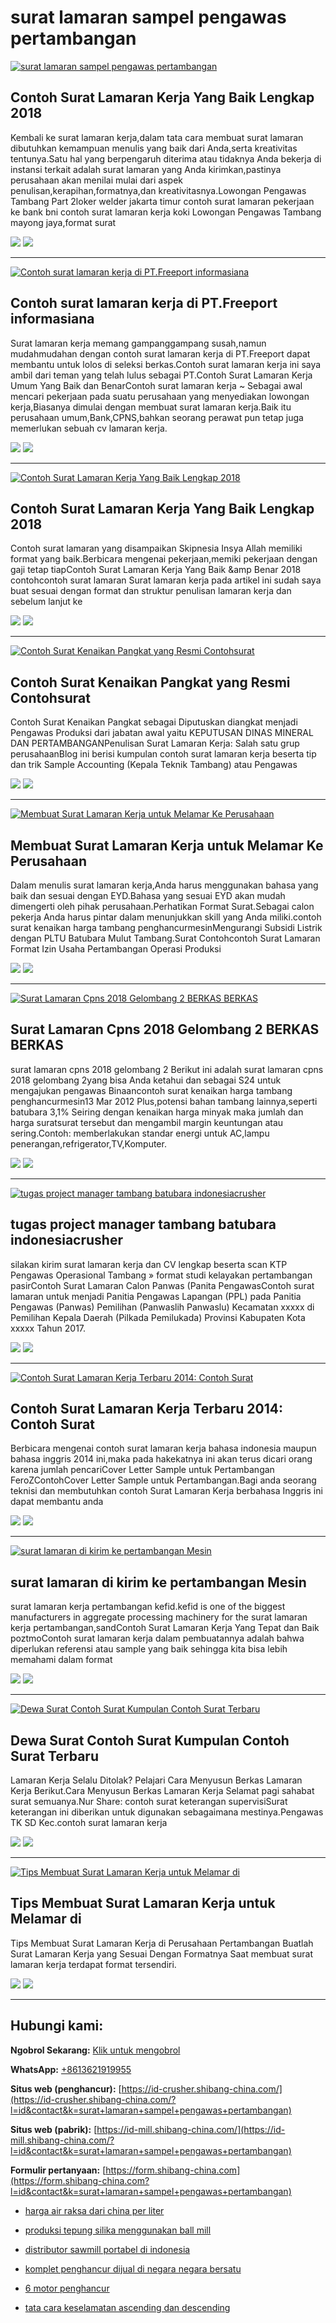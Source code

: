 # surat lamaran sampel pengawas pertambangan

<a href="https://swt.shibang-china.com/?l=id&img&k=surat+lamaran+sampel+pengawas+pertambangan" target="_blank">![surat lamaran sampel pengawas pertambangan](http://static.shibang-china.com/all-800x300/1493.jpg)</a>

## Contoh Surat Lamaran Kerja Yang Baik Lengkap 2018
Kembali ke surat lamaran kerja,dalam tata cara membuat surat lamaran dibutuhkan kemampuan menulis yang baik dari Anda,serta kreativitas tentunya.Satu hal yang berpengaruh diterima atau tidaknya Anda bekerja di instansi terkait adalah surat lamaran yang Anda kirimkan,pastinya perusahaan akan menilai mulai dari aspek penulisan,kerapihan,formatnya,dan kreativitasnya.Lowongan Pengawas Tambang Part 2loker welder jakarta timur contoh surat lamaran pekerjaan ke bank bni contoh surat lamaran kerja koki Lowongan Pengawas Tambang mayong jaya,format surat


<a href="https://whatsapp.shibangsoft.com/WhatsApp.php" target="_blank" title="WhatsApp">![](http://static.shibang-china.com/icon/whatsapp.png)</a> <a href="https://swt.shibang-china.com/?l=id&icon&k=surat+lamaran+sampel+pengawas+pertambangan" target="_blank">![](http://static.shibang-china.com/icon/chat-id.png)</a>

---

<a href="https://swt.shibang-china.com/?l=id&img&k=surat+lamaran+sampel+pengawas+pertambangan" target="_blank">![Contoh surat lamaran kerja di PT.Freeport informasiana](http://static.shibang-china.com/all-800x300/1194.jpg)</a>

## Contoh surat lamaran kerja di PT.Freeport informasiana
Surat lamaran kerja memang gampanggampang susah,namun mudahmudahan dengan contoh surat lamaran kerja di PT.Freeport dapat membantu untuk lolos di seleksi berkas.Contoh surat lamaran kerja ini saya ambil dari teman yang telah lulus sebagai PT.Contoh Surat Lamaran Kerja Umum Yang Baik dan BenarContoh surat lamaran kerja ~ Sebagai awal mencari pekerjaan pada suatu perusahaan yang menyediakan lowongan kerja,Biasanya dimulai dengan membuat surat lamaran kerja.Baik itu perusahaan umum,Bank,CPNS,bahkan seorang perawat pun tetap juga memerlukan sebuah cv lamaran kerja.


<a href="https://whatsapp.shibangsoft.com/WhatsApp.php" target="_blank" title="WhatsApp">![](http://static.shibang-china.com/icon/whatsapp.png)</a> <a href="https://swt.shibang-china.com/?l=id&icon&k=surat+lamaran+sampel+pengawas+pertambangan" target="_blank">![](http://static.shibang-china.com/icon/chat-id.png)</a>

---

<a href="https://swt.shibang-china.com/?l=id&img&k=surat+lamaran+sampel+pengawas+pertambangan" target="_blank">![Contoh Surat Lamaran Kerja Yang Baik Lengkap 2018](http://static.shibang-china.com/all-800x300/427.jpg)</a>

## Contoh Surat Lamaran Kerja Yang Baik Lengkap 2018
Contoh surat lamaran yang disampaikan Skipnesia Insya Allah memiliki format yang baik.Berbicara mengenai pekerjaan,memiki pekerjaan dengan gaji tetap tiapContoh Surat Lamaran Kerja Yang Baik &amp Benar 2018 contohcontoh surat lamaran Surat lamaran kerja pada artikel ini sudah saya buat sesuai dengan format dan struktur penulisan lamaran kerja dan sebelum lanjut ke


<a href="https://whatsapp.shibangsoft.com/WhatsApp.php" target="_blank" title="WhatsApp">![](http://static.shibang-china.com/icon/whatsapp.png)</a> <a href="https://swt.shibang-china.com/?l=id&icon&k=surat+lamaran+sampel+pengawas+pertambangan" target="_blank">![](http://static.shibang-china.com/icon/chat-id.png)</a>

---

<a href="https://swt.shibang-china.com/?l=id&img&k=surat+lamaran+sampel+pengawas+pertambangan" target="_blank">![Contoh Surat Kenaikan Pangkat yang Resmi Contohsurat](http://static.shibang-china.com/all-800x300/597.jpg)</a>

## Contoh Surat Kenaikan Pangkat yang Resmi Contohsurat
Contoh Surat Kenaikan Pangkat sebagai Diputuskan diangkat menjadi Pengawas Produksi dari jabatan awal yaitu KEPUTUSAN DINAS MINERAL DAN PERTAMBANGANPenulisan Surat Lamaran Kerja: Salah satu grup perusahaanBlog ini berisi kumpulan contoh surat lamaran kerja beserta tip dan trik Sample Accounting (Kepala Teknik Tambang) atau Pengawas


<a href="https://whatsapp.shibangsoft.com/WhatsApp.php" target="_blank" title="WhatsApp">![](http://static.shibang-china.com/icon/whatsapp.png)</a> <a href="https://swt.shibang-china.com/?l=id&icon&k=surat+lamaran+sampel+pengawas+pertambangan" target="_blank">![](http://static.shibang-china.com/icon/chat-id.png)</a>

---

<a href="https://swt.shibang-china.com/?l=id&img&k=surat+lamaran+sampel+pengawas+pertambangan" target="_blank">![Membuat Surat Lamaran Kerja untuk Melamar Ke Perusahaan](http://static.shibang-china.com/all-800x300/832.jpg)</a>

## Membuat Surat Lamaran Kerja untuk Melamar Ke Perusahaan
Dalam menulis surat lamaran kerja,Anda harus menggunakan bahasa yang baik dan sesuai dengan EYD.Bahasa yang sesuai EYD akan mudah dimengerti oleh pihak perusahaan.Perhatikan Format Surat.Sebagai calon pekerja Anda harus pintar dalam menunjukkan skill yang Anda miliki.contoh surat kenaikan harga tambang penghancurmesinMengurangi Subsidi Listrik dengan PLTU Batubara Mulut Tambang.Surat Contohcontoh Surat Lamaran Format Izin Usaha Pertambangan Operasi Produksi


<a href="https://whatsapp.shibangsoft.com/WhatsApp.php" target="_blank" title="WhatsApp">![](http://static.shibang-china.com/icon/whatsapp.png)</a> <a href="https://swt.shibang-china.com/?l=id&icon&k=surat+lamaran+sampel+pengawas+pertambangan" target="_blank">![](http://static.shibang-china.com/icon/chat-id.png)</a>

---

<a href="https://swt.shibang-china.com/?l=id&img&k=surat+lamaran+sampel+pengawas+pertambangan" target="_blank">![Surat Lamaran Cpns 2018 Gelombang 2 BERKAS BERKAS](http://static.shibang-china.com/all-800x300/1262.jpg)</a>

## Surat Lamaran Cpns 2018 Gelombang 2 BERKAS BERKAS
surat lamaran cpns 2018 gelombang 2 Berikut ini adalah surat lamaran cpns 2018 gelombang 2yang bisa Anda ketahui dan sebagai S24 untuk mengajukan pengawas Binaancontoh surat kenaikan harga tambang penghancurmesin13 Mar 2012 Plus,potensi bahan tambang lainnya,seperti batubara 3,1% Seiring dengan kenaikan harga minyak maka jumlah dan harga suratsurat tersebut dan mengambil margin keuntungan atau sering.Contoh: memberlakukan standar energi untuk AC,lampu penerangan,refrigerator,TV,Komputer.


<a href="https://whatsapp.shibangsoft.com/WhatsApp.php" target="_blank" title="WhatsApp">![](http://static.shibang-china.com/icon/whatsapp.png)</a> <a href="https://swt.shibang-china.com/?l=id&icon&k=surat+lamaran+sampel+pengawas+pertambangan" target="_blank">![](http://static.shibang-china.com/icon/chat-id.png)</a>

---

<a href="https://swt.shibang-china.com/?l=id&img&k=surat+lamaran+sampel+pengawas+pertambangan" target="_blank">![tugas project manager tambang batubara indonesiacrusher](http://static.shibang-china.com/all-800x300/808.jpg)</a>

## tugas project manager tambang batubara indonesiacrusher
silakan kirim surat lamaran kerja dan CV lengkap beserta scan KTP Pengawas Operasional Tambang » format studi kelayakan pertambangan pasirContoh Surat Lamaran Calon Panwas (Panita PengawasContoh surat lamaran untuk menjadi Panitia Pengawas Lapangan (PPL) pada Panitia Pengawas (Panwas) Pemilihan (Panwaslih Panwaslu) Kecamatan xxxxx di Pemilihan Kepala Daerah (Pilkada Pemilukada) Provinsi Kabupaten Kota xxxxx Tahun 2017.


<a href="https://whatsapp.shibangsoft.com/WhatsApp.php" target="_blank" title="WhatsApp">![](http://static.shibang-china.com/icon/whatsapp.png)</a> <a href="https://swt.shibang-china.com/?l=id&icon&k=surat+lamaran+sampel+pengawas+pertambangan" target="_blank">![](http://static.shibang-china.com/icon/chat-id.png)</a>

---

<a href="https://swt.shibang-china.com/?l=id&img&k=surat+lamaran+sampel+pengawas+pertambangan" target="_blank">![Contoh Surat Lamaran Kerja Terbaru 2014: Contoh Surat](http://static.shibang-china.com/all-800x300/1361.jpg)</a>

## Contoh Surat Lamaran Kerja Terbaru 2014: Contoh Surat
Berbicara mengenai contoh surat lamaran kerja bahasa indonesia maupun bahasa inggris 2014 ini,maka pada hakekatnya ini akan terus dicari orang karena jumlah pencariCover Letter Sample untuk Pertambangan FeroZContohCover Letter Sample untuk Pertambangan.Bagi anda seorang teknisi dan membutuhkan contoh Surat Lamaran Kerja berbahasa Inggris ini dapat membantu anda


<a href="https://whatsapp.shibangsoft.com/WhatsApp.php" target="_blank" title="WhatsApp">![](http://static.shibang-china.com/icon/whatsapp.png)</a> <a href="https://swt.shibang-china.com/?l=id&icon&k=surat+lamaran+sampel+pengawas+pertambangan" target="_blank">![](http://static.shibang-china.com/icon/chat-id.png)</a>

---

<a href="https://swt.shibang-china.com/?l=id&img&k=surat+lamaran+sampel+pengawas+pertambangan" target="_blank">![surat lamaran di kirim ke pertambangan Mesin](http://static.shibang-china.com/all-800x300/59.jpg)</a>

## surat lamaran di kirim ke pertambangan Mesin
surat lamaran kerja pertambangan kefid.kefid is one of the biggest manufacturers in aggregate processing machinery for the surat lamaran kerja pertambangan,sandContoh Surat Lamaran Kerja Yang Tepat dan Baik poztmoContoh surat lamaran kerja dalam pembuatannya adalah bahwa diperlukan referensi atau sample yang baik sehingga kita bisa lebih memahami dalam format


<a href="https://whatsapp.shibangsoft.com/WhatsApp.php" target="_blank" title="WhatsApp">![](http://static.shibang-china.com/icon/whatsapp.png)</a> <a href="https://swt.shibang-china.com/?l=id&icon&k=surat+lamaran+sampel+pengawas+pertambangan" target="_blank">![](http://static.shibang-china.com/icon/chat-id.png)</a>

---

<a href="https://swt.shibang-china.com/?l=id&img&k=surat+lamaran+sampel+pengawas+pertambangan" target="_blank">![Dewa Surat Contoh Surat Kumpulan Contoh Surat Terbaru](http://static.shibang-china.com/all-800x300/816.jpg)</a>

## Dewa Surat Contoh Surat Kumpulan Contoh Surat Terbaru
Lamaran Kerja Selalu Ditolak? Pelajari Cara Menyusun Berkas Lamaran Kerja Berikut.Cara Menyusun Berkas Lamaran Kerja Selamat pagi sahabat surat semuanya.Nur Share: contoh surat keterangan supervisiSurat keterangan ini diberikan untuk digunakan sebagaimana mestinya.Pengawas TK SD Kec.contoh surat lamaran kerja


<a href="https://whatsapp.shibangsoft.com/WhatsApp.php" target="_blank" title="WhatsApp">![](http://static.shibang-china.com/icon/whatsapp.png)</a> <a href="https://swt.shibang-china.com/?l=id&icon&k=surat+lamaran+sampel+pengawas+pertambangan" target="_blank">![](http://static.shibang-china.com/icon/chat-id.png)</a>

---

<a href="https://swt.shibang-china.com/?l=id&img&k=surat+lamaran+sampel+pengawas+pertambangan" target="_blank">![Tips Membuat Surat Lamaran Kerja untuk Melamar di](http://static.shibang-china.com/all-800x300/941.jpg)</a>

## Tips Membuat Surat Lamaran Kerja untuk Melamar di
Tips Membuat Surat Lamaran Kerja di Perusahaan Pertambangan Buatlah Surat Lamaran Kerja yang Sesuai Dengan Formatnya Saat membuat surat lamaran kerja terdapat format tersendiri.

<a href="https://whatsapp.shibangsoft.com/WhatsApp.php" target="_blank" title="WhatsApp">![](http://static.shibang-china.com/icon/whatsapp.png)</a> <a href="https://swt.shibang-china.com/?l=id&icon&k=surat+lamaran+sampel+pengawas+pertambangan" target="_blank">![](http://static.shibang-china.com/icon/chat-id.png)</a>

---
## Hubungi kami:

**Ngobrol Sekarang:** [Klik untuk mengobrol](https://swt.shibang-china.com?l=id&contact&k=surat+lamaran+sampel+pengawas+pertambangan)

**WhatsApp:**  [+8613621919955](https://whatsapp.shibangsoft.com/WhatsApp.php)

**Situs web (penghancur):** [https://id-crusher.shibang-china.com/](https://id-crusher.shibang-china.com/?l=id&contact&k=surat+lamaran+sampel+pengawas+pertambangan)

**Situs web (pabrik):** [https://id-mill.shibang-china.com/](https://id-mill.shibang-china.com/?l=id&contact&k=surat+lamaran+sampel+pengawas+pertambangan)

**Formulir pertanyaan:** [https://form.shibang-china.com](https://form.shibang-china.com?l=id&contact&k=surat+lamaran+sampel+pengawas+pertambangan)

* [harga air raksa dari china per liter](../32/harga%20air%20raksa%20dari%20china%20per%20liter.md)

* [produksi tepung silika menggunakan ball mill](../32/produksi%20tepung%20silika%20menggunakan%20ball%20mill.md)

* [distributor sawmill portabel di indonesia](../40/distributor%20sawmill%20portabel%20di%20indonesia.md)

* [komplet penghancur dijual di negara negara bersatu](../34/komplet%20penghancur%20dijual%20di%20negara%20negara%20bersatu.md)

* [6 motor penghancur](../32/6%20motor%20penghancur.md)

* [tata cara keselamatan ascending dan descending](../38/tata%20cara%20keselamatan%20ascending%20dan%20descending.md)